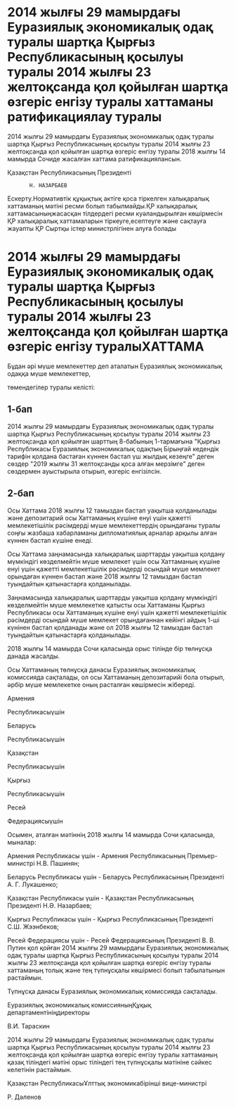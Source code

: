 # 2014 жылғы 29 мамырдағы Еуразиялық экономикалық одақ туралы шартқа Қырғыз Республикасының қосылуы туралы 2014 жылғы 23 желтоқсанда қол қойылған шартқа өзгеріс енгізу туралы хаттаманы ратификациялау туралы

2014 жылғы 29 мамырдағы Еуразиялық экономикалық одақ туралы шартқа Қырғыз Республикасының қосылуы туралы 2014 жылғы 23 желтоқсанда қол қойылған шартқа өзгеріс енгізу туралы 2018 жылғы 14 мамырда Сочиде жасалған хаттама ратификациялансын.

Қазақстан Республикасының Президенті

           Н. НАЗАРБАЕВ

Ескерту.Нормативтік құқықтық актіге қоса тіркелген халықаралық хаттаманың мәтіні ресми болып табылмайды.ҚР халықаралық хаттамасыныңжасасқан тілдердегі ресми куәландырылған көшірмесін ҚР халықаралық хаттамаларын тіркеуге,есептеуге және сақтауға жауапты ҚР Сыртқы істер министрлігінен алуға болады

# 2014 жылғы 29 мамырдағы Еуразиялық экономикалық одақ туралы шартқа Қырғыз Республикасының қосылуы туралы 2014 жылғы 23 желтоқсанда қол қойылған шартқа өзгеріс енгізу туралыХАТТАМА

Бұдан әрі мүше мемлекеттер деп аталатын Еуразиялық экономикалық одаққа мүше мемлекеттер,

төмендегілер туралы келісті:

## 1-бап

2014 жылғы 29 мамырдағы Еуразиялық экономикалық одақ туралы шартқа Қырғыз Республикасының қосылуы туралы 2014 жылғы 23 желтоқсанда қол қойылған шарттың 8-бабының 1-тармағына "Қырғыз Республикасы Еуразиялық экономикалық одақтың Бірыңғай кедендік тарифін қолдана бастаған күннен бастап үш жылдық кезеңге" деген сөздер "2019 жылғы 31 желтоқсанды қоса алған мерзімге" деген сөздермен ауыстырыла отырып, өзгеріс енгізілсін.

## 2-бап

Осы Хаттама 2018 жылғы 12 тамыздан бастап уақытша қолданылады және депозитарий осы Хаттаманың күшіне енуі үшін қажетті мемлекетішілік рәсімдерді мүше мемлекеттердің орындағаны туралы соңғы жазбаша хабарламаны дипломатиялық арналар арқылы алған күннен бастап күшіне енеді.

Осы Хаттама заңнамасында халықаралық шарттарды уақытша қолдану мүмкіндігі көзделмейтін мүше мемлекет үшін осы Хаттаманың күшіне енуі үшін қажетті мемлекетішілік рәсімдерді осындай мүше мемлекет орындаған күннен бастап және 2018 жылғы 12 тамыздан бастап туындайтын қатынастарға қолданылады.

Заңнамасында халықаралық шарттарды уақытша қолдану мүмкіндігі көзделмейтін мүше мемлекетке қатысты осы Хаттаманы Қырғыз Республикасы осы Хаттаманың күшіне енуі үшін қажетті мемлекетішілік рәсімдерді осындай мүше мемлекет орындағаннан кейінгі айдың 1-ші күнінен бастап қолданады және ол 2018 жылғы 12 тамыздан бастап туындайтын қатынастарға қолданылады.

2018 жылғы 14 мамырда Сочи қаласында орыс тілінде бір төлнұсқа данада жасалды.

Осы Хаттаманың төлнұсқа данасы Еуразиялық экономикалық комиссияда сақталады, ол осы Хаттаманың депозитарийі бола отырып, әрбір мүше мемлекетке оның расталған көшірмесін жібереді.

Армения

Рес­пуб­ли­ка­сыүшін

Беларусь

Республикасыүшін

Қазақстан

Республикасыүшін

Қырғыз

Республикасыүшін

Ресей

Федерациясыүшін

Осымен, аталған мәтіннің 2018 жылғы 14 мамырда Сочи қаласында, мыналар:

Армения Республикасы үшін - Армения Республикасының Премьер-министрі Н.В. Пашинян;

Беларусь Республикасы үшін - Беларусь Республикасының Президенті A. Г. Лукашенко;

Қазақстан Республикасы үшін - Қазақстан Республикасының Президенті Н.Ә. Назарбаев;

Қырғыз Республикасы үшін - Қырғыз Республикасының Президенті С.Ш. Жээнбеков;

Ресей Федерациясы үшін - Ресей Федерациясының Президенті B. В. Путин қол қойған 2014 жылғы 29 мамырдағы Еуразиялық экономикалық одақ туралы шартқа Қырғыз Республикасының қосылуы туралы 2014 жылғы 23 желтоқсанда қол қойылған шартқа өзгеріс енгізу туралы хаттаманың толық және тең түпнұсқалы көшірмесі болып табылатынын растаймын.

Түпнұсқа данасы Еуразиялық экономикалық комиссияда сақталады.

Еуразиялық экономикалық комиссияныңҚұқық департаментініңдиректоры

В.И. Тараскин

2014 жылғы 29 мамырдағы Еуразиялық экономикалық одақ туралы шартқа Қырғыз Республикасының қосылуы туралы 2014 жылғы 23 желтоқсанда қол қойылған шартқа өзгеріс енгізу туралы хаттаманың қазақ тіліндегі мәтіні орыс тіліндегі тең түпнұсқалы мәтініне сәйкес келетінін растаймын.

Қазақстан РеспубликасыҰлттық экономикабірінші вице-министрі

Р. Дәленов

